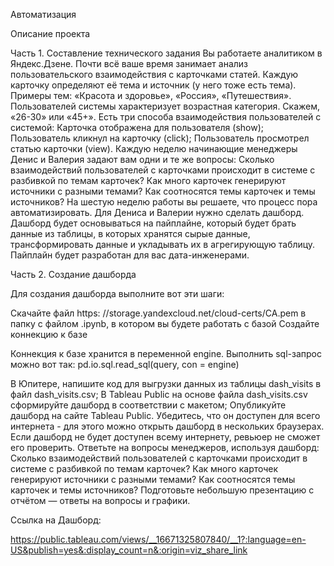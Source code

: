 Автоматизация

Описание проекта

Часть 1. Составление технического задания
Вы работаете аналитиком в Яндекс.Дзене. 
Почти всё ваше время занимает анализ пользовательского взаимодействия с карточками статей.
Каждую карточку определяют её тема и источник (у него тоже есть тема). 
Примеры тем: «Красота и здоровье», «Россия», «Путешествия».
Пользователей системы характеризует возрастная категория. Скажем, «26-30» или «45+».
Есть три способа взаимодействия пользователей с системой:
Карточка отображена для пользователя (show);
Пользователь кликнул на карточку (click);
Пользователь просмотрел статью карточки (view).
Каждую неделю начинающие менеджеры Денис и Валерия задают вам одни и те же вопросы:
Сколько взаимодействий пользователей с карточками происходит в системе с разбивкой по темам карточек?
Как много карточек генерируют источники с разными темами?
Как соотносятся темы карточек и темы источников?
На шестую неделю работы вы решаете, что процесс пора автоматизировать. Для Дениса и Валерии нужно сделать дашборд.
Дашборд будет основываться на пайплайне, который будет брать данные из таблицы, 
в которых хранятся сырые данные, трансформировать данные и укладывать их в агрегирующую таблицу. 
Пайплайн будет разработан для вас дата-инженерами.

Часть 2. Создание дашборда

Для создания дашборда выполните вот эти шаги:

Скачайте файл https:
//storage.yandexcloud.net/cloud-certs/CA.pem в папку с файлом .ipynb, в котором вы будете работать с базой
Создайте коннекцию к базе

Коннекция к базе хранится в переменной engine. Выполнить sql-запрос можно вот так:
pd.io.sql.read_sql(query, con = engine) 

В Юпитере, напишите код для выгрузки данных из таблицы dash_visits в файл dash_visits.csv;
В Tableau Public на основе файла dash_visits.csv сформируйте дашборд в соответствии с макетом;
Опубликуйте дашборд на сайте Tableau Public. Убедитесь, что он доступен для всего интернета - для этого можно открыть дашборд в нескольких браузерах. Если дашборд не будет доступен всему интернету, ревьюер не сможет его проверить.
Ответьте на вопросы менеджеров, используя дашборд:
Cколько взаимодействий пользователей с карточками происходит в системе с разбивкой по темам карточек?
Как много карточек генерируют источники с разными темами?
Как соотносятся темы карточек и темы источников?
Подготовьте небольшую презентацию с отчётом — ответы на вопросы и графики.

Ссылка на Дашборд:

https://public.tableau.com/views/__16671325807840/__1?:language=en-US&publish=yes&:display_count=n&:origin=viz_share_link

